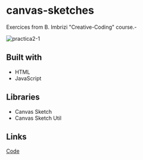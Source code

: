 # canvas-sketches
 Exercices from B. Imbrizi "Creative-Coding" course.-


![practica2-1](https://i.imgur.com/AYTygbb.png) <br>



## Built with
- HTML
- JavaScript

## Libraries
- Canvas Sketch
- Canvas Sketch Util


## Links

[Code](https://github.com/GabCB/canvas-sketches) <br>
